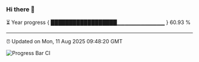 ### Hi there 👋

⏳ Year progress { ██████████████████▁▁▁▁▁▁▁▁▁▁▁▁ } 60.93 %

---

⏰ Updated on Mon, 11 Aug 2025 09:48:20 GMT

![Progress Bar CI](https://github.com/IshwaranRudhara/GIT-ACTION/workflows/Progress%20Bar%20CI/badge.svg)
